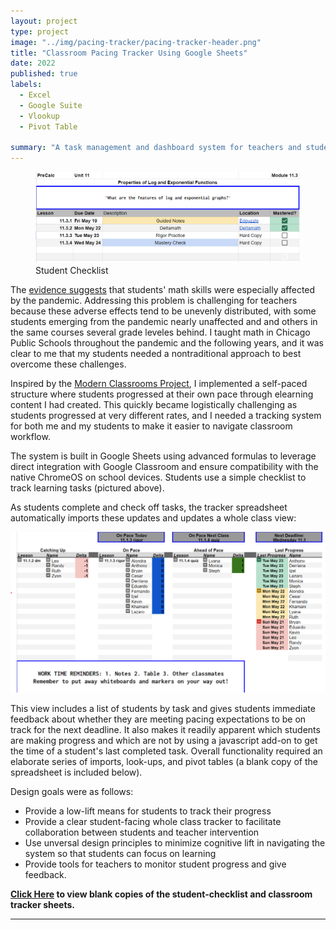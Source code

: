 ```yaml
---
layout: project
type: project
image: "../img/pacing-tracker/pacing-tracker-header.png"
title: "Classroom Pacing Tracker Using Google Sheets"
date: 2022
published: true
labels:
  - Excel
  - Google Suite
  - Vlookup
  - Pivot Table

summary: "A task management and dashboard system for teachers and students to manage workflow in a self-paced classroom."
---
```

<figure class="float-end pe-4">
  <img width="500px"  
      src="../img/pacing-tracker/student-checklist.PNG" >
  <figcaption class="figure-caption text-right">Student Checklist</figcaption>
</figure>


The [evidence suggests](https://www.edweek.org/teaching-learning/kids-are-behind-in-math-because-of-covid-19-heres-what-research-says-could-help/2020/12) that students' math skills were especially affected by the pandemic. Addressing this problem is challenging for teachers because these adverse effects tend to be unevenly distributed, with some students emerging from the pandemic nearly unaffected and and others in the same courses several grade leveles behind. I taught math in Chicago Public Schools throughout the pandemic and the following years, and it was clear to me that my students needed a nontraditional approach to best overcome these challenges.


Inspired by the [Modern Classrooms Project](http://wwww.modernclassrooms.org), I implemented a self-paced structure where students progressed at their own pace through elearning content I had created. This quickly became logistically challenging as students progressed at very different rates, and I needed a tracking system for both me and my students to make it easier to navigate classroom workflow. 

The system is built in Google Sheets using advanced formulas to leverage direct integration with Google Classroom and ensure compatibility with the native ChromeOS on school devices. Students use a simple checklist to track learning tasks (pictured above).

As students complete and check off tasks, the tracker spreadsheet automatically imports these updates and updates a whole class view:

<img class='center' width="900px" src="../img/pacing-tracker/pacing-tracker.PNG">

This view includes a list of students by task and gives students immediate feedback about whether they are meeting pacing expectations to be on track for the next deadline. It also makes it readily apparent which students are making progress and which are not by using a javascript add-on to get the time of a student's last completed task. Overall functionality required an elaborate series of imports, look-ups, and pivot tables (a blank copy of the spreadsheet is included below).

Design goals were as follows:
* Provide a low-lift means for students to track their progress
* Provide a clear student-facing whole class tracker to facilitate collaboration between students and teacher intervention
* Use unversal design principles to minimize cognitive lift in navigating the system so that students can focus on learning
* Provide tools for teachers to monitor student progress and give feedback.

<b>[Click Here](https://drive.google.com/drive/folders/1mfJtkdESCexzCsZykBuYFlu7Bjjvs0bF?usp=sharing) to view blank copies of the student-checklist and classroom tracker sheets.</b>
<hr>

